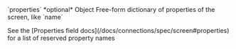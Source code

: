 <tr>
  <td markdown="span">`properties`</td>
  <td markdown="span">*optional*</td>
  <td markdown="span">Object</td>
  <td markdown="span">Free-form dictionary of properties of the screen, like `name`
    <p>See the [Properties field docs](/docs/connections/spec/screen#properties) for a list of reserved property names</p>
  </td>
</tr>
